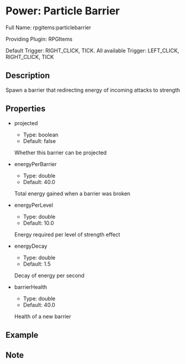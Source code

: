 # Power: Particle Barrier

Full Name: rpgitems:particlebarrier

Providing Plugin: RPGItems

Default Trigger: RIGHT_CLICK, TICK. All available Trigger: LEFT_CLICK, RIGHT_CLICK, TICK

<!-- beginCustomHeader -->
<!-- endCustomHeader -->

## Description

Spawn a barrier that redirecting energy of incoming attacks to strength
<!-- beginCustomDescription -->
<!-- endCustomDescription -->

## Properties

* projected

  * Type: boolean
  * Default: false

  Whether this barrier can be projected

* energyPerBarrier

  * Type: double
  * Default: 40.0

  Total energy gained when a barrier was broken

* energyPerLevel

  * Type: double
  * Default: 10.0

  Energy required per level of strength effect

* energyDecay

  * Type: double
  * Default: 1.5

  Decay of energy per second

* barrierHealth

  * Type: double
  * Default: 40.0

  Health of a new barrier


<!-- beginCustomProperties -->
<!-- endCustomProperties -->

## Example

<!-- beginCustomExample -->
<!-- endCustomExample -->

## Note

<!-- beginCustomNote -->
<!-- endCustomNote -->